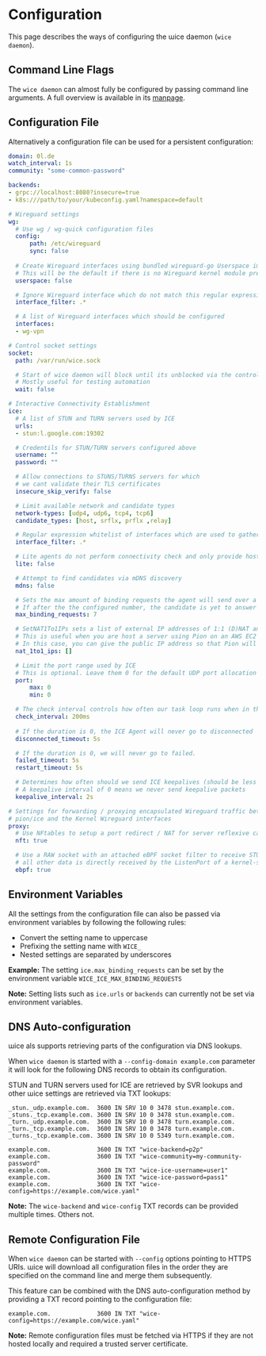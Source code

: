 # Configuration

This page describes the ways of configuring the ɯice daemon (`wice daemon`).

## Command Line Flags

The `wice daemon` can almost fully be configured by passing command line arguments.
A full overview is available in its [manpage](./usage/md/wice_daemon.md).

## Configuration File

Alternatively a configuration file can be used for a persistent configuration:

```yaml title="wice.yaml"
domain: 0l.de
watch_interval: 1s
community: "some-common-password"

backends:
- grpc://localhost:8080?insecure=true
- k8s:///path/to/your/kubeconfig.yaml?namespace=default

# Wireguard settings
wg:
  # Use wg / wg-quick configuration files
  config:
      path: /etc/wireguard
      sync: false
    
  # Create Wireguard interfaces using bundled wireguard-go Userspace implementation
  # This will be the default if there is no Wireguard kernel module present.
  userspace: false

  # Ignore Wireguard interface which do not match this regular expression
  interface_filter: .*

  # A list of Wireguard interfaces which should be configured
  interfaces:
  - wg-vpn

# Control socket settings
socket:
  path: /var/run/wice.sock

  # Start of wice daemon will block until its unblocked via the control socket
  # Mostly useful for testing automation
  wait: false

# Interactive Connectivity Establishment
ice:
  # A list of STUN and TURN servers used by ICE
  urls:
  - stun:l.google.com:19302

  # Credentils for STUN/TURN servers configured above
  username: ""
  password: ""

  # Allow connections to STUNS/TURNS servers for which
  # we cant validate their TLS certificates
  insecure_skip_verify: false

  # Limit available network and candidate types
  network-types: [udp4, udp6, tcp4, tcp6]
  candidate_types: [host, srflx, prflx ,relay]

  # Regular expression whitelist of interfaces which are used to gather ICE candidates.
  interface_filter: .*

  # Lite agents do not perform connectivity check and only provide host candidates.
  lite: false

  # Attempt to find candidates via mDNS discovery
  mdns: false

  # Sets the max amount of binding requests the agent will send over a candidate pair for validation or nomination.
  # If after the the configured number, the candidate is yet to answer a binding request or a nomination we set the pair as failed.
  max_binding_requests: 7

  # SetNAT1To1IPs sets a list of external IP addresses of 1:1 (D)NAT and a candidate type for which the external IP address is used.
  # This is useful when you are host a server using Pion on an AWS EC2 instance which has a private address, behind a 1:1 DNAT with a public IP (e.g. Elastic IP).
  # In this case, you can give the public IP address so that Pion will use the public IP address in its candidate instead of the private IP address.
  nat_1to1_ips: []

  # Limit the port range used by ICE
  # This is optional. Leave them 0 for the default UDP port allocation strategy.
  port:
      max: 0
      min: 0

  # The check interval controls how often our task loop runs when in the connecting state.
  check_interval: 200ms
  
  # If the duration is 0, the ICE Agent will never go to disconnected
  disconnected_timeout: 5s

  # If the duration is 0, we will never go to failed.
  failed_timeout: 5s
  restart_timeout: 5s

  # Determines how often should we send ICE keepalives (should be less then connection timeout above).
  # A keepalive interval of 0 means we never send keepalive packets
  keepalive_interval: 2s

# Settings for forwarding / proxying encapsulated Wireguard traffic between
# pion/ice and the Kernel Wireguard interfaces
proxy:
  # Use NFtables to setup a port redirect / NAT for server reflexive candidates
  nft: true

  # Use a RAW socket with an attached eBPF socket filter to receive STUN packets while
  # all other data is directly received by the ListenPort of a kernel-space Wireguard interface.
  ebpf: true
```

## Environment Variables

All the settings from the configuration file can also be passed via environment variables by following the following rules:

-   Convert the setting name to uppercase
-   Prefixing the setting name with `WICE_`
-   Nested settings are separated by underscores

**Example:** The setting `ice.max_binding_requests` can be set by the environment variable `WICE_ICE_MAX_BINDING_REQUESTS`

**Note:** Setting lists such as `ice.urls` or `backends` can currently not be set via environment variables.

## DNS Auto-configuration

ɯice als supports retrieving parts of the configuration via DNS lookups.

When `wice daemon` is started with a `--config-domain example.com` parameter it will look for the following DNS records to obtain its configuration.

STUN and TURN servers used for ICE are retrieved by SVR lookups and other ɯice settings are retrieved via TXT lookups: 

```text
_stun._udp.example.com.  3600 IN SRV 10 0 3478 stun.example.com.
_stuns._tcp.example.com. 3600 IN SRV 10 0 3478 stun.example.com.
_turn._udp.example.com.  3600 IN SRV 10 0 3478 turn.example.com.
_turn._tcp.example.com.  3600 IN SRV 10 0 3478 turn.example.com.
_turns._tcp.example.com. 3600 IN SRV 10 0 5349 turn.example.com.

example.com.             3600 IN TXT "wice-backend=p2p"
example.com.             3600 IN TXT "wice-community=my-community-password"
example.com.             3600 IN TXT "wice-ice-username=user1"
example.com.             3600 IN TXT "wice-ice-password=pass1"
example.com.             3600 IN TXT "wice-config=https://example.com/wice.yaml"
```

**Note:** The `wice-backend` and `wice-config` TXT records can be provided multiple times. Others not.

## Remote Configuration File

When `wice daemon` can be started with `--config` options pointing to HTTPS URIs.
ɯice will download all configuration files in the order they are specified on the command line and merge them subsequently.

This feature can be combined with the DNS auto-configuration method by providing a TXT record pointing to the configuration file:

```text
example.com.             3600 IN TXT "wice-config=https://example.com/wice.yaml"
```

**Note:** Remote configuration files must be fetched via HTTPS if they are not hosted locally and required a trusted server certificate.